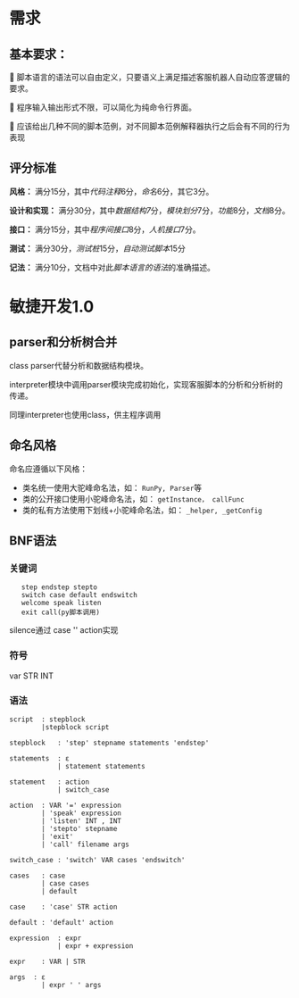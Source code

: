 # 需求
## 基本要求：

 脚本语言的语法可以自由定义，只要语义上满足描述客服机器人自动应答逻辑的要求。

 程序输入输出形式不限，可以简化为纯命令行界面。

 应该给出几种不同的脚本范例，对不同脚本范例解释器执行之后会有不同的行为表现

## 评分标准

**风格：**
满分15分，其中*代码注释*6分，*命名*6分，其它3分。

**设计和实现：**
满分30分，其中*数据结构7*分，*模块划分*7分，*功能*8分，*文档*8分。

**接口：**
满分15分，其中*程序间接口*8分，*人机接口*7分。

**测试：**
满分30分，*测试桩*15分，*自动测试脚本*15分

**记法：**
满分10分，文档中对此*脚本语言的语法*的准确描述。


# 敏捷开发1.0
## parser和分析树合并
class parser代替分析和数据结构模块。

interpreter模块中调用parser模块完成初始化，实现客服脚本的分析和分析树的传递。

同理interpreter也使用class，供主程序调用
## 命名风格

命名应遵循以下风格：

- 类名统一使用大驼峰命名法，如： `RunPy, Parser`等
- 类的公开接口使用小驼峰命名法，如： `getInstance， callFunc`
- 类的私有方法使用下划线+小驼峰命名法，如： `_helper, _getConfig`

## BNF语法
### 关键词
```
   step endstep stepto
   switch case default endswitch 
   welcome speak listen 
   exit call(py脚本调用)  
```
silence通过 case '' action实现
### 符号
var STR INT
### 语法
```
script  : stepblock
        |stepblock script

stepblock   : 'step' stepname statements 'endstep'

statements  : ε
            | statement statements 

statement   : action
            | switch_case

action  : VAR '=' expression
        | 'speak' expression
        | 'listen' INT , INT
        | 'stepto' stepname
        | 'exit'
        | 'call' filename args

switch_case : 'switch' VAR cases 'endswitch'

cases   : case
        | case cases
        | default

case    : 'case' STR action

default : 'default' action

expression  : expr 
            | expr + expression

expr    : VAR | STR

args  : ε
        | expr ' ' args
```
